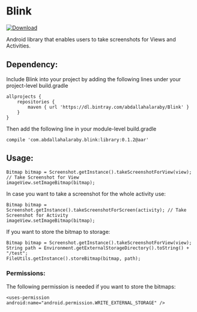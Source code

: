Blink
======================

[ ![Download](https://api.bintray.com/packages/abdallahalaraby/Blink/Blink/images/download.svg) ](https://bintray.com/abdallahalaraby/Blink/Blink/_latestVersion)

Android library that enables users to take screenshots for Views and Activities.

<h2>Dependency:</h2>
Include Blink into your project by adding the following lines under your project-level build.gradle
	
	allprojects {
	    repositories {
        	maven { url 'https://dl.bintray.com/abdallahalaraby/Blink' }
	    }
	}
Then add the following line in your module-level build.gradle

	compile 'com.abdallahalaraby.blink:library:0.1.2@aar'

<h2>Usage:</h2>
	
	Bitmap bitmap = Screenshot.getInstance().takeScreenshotForView(view); // Take Screenshot for View
	imageView.setImageBitmap(bitmap);

In case you want to take a screenshot for the whole activity use:

	Bitmap bitmap = Screenshot.getInstance().takeScreenshotForScreen(activity); // Take Screenshot for Activity
	imageView.setImageBitmap(bitmap);

If you want to store the bitmap to storage:
	
	Bitmap bitmap = Screenshot.getInstance().takeScreenshotForView(view);
	String path = Environment.getExternalStorageDirectory().toString() + "/test";
	FileUtils.getInstance().storeBitmap(bitmap, path);

<h3>Permissions:</h3>
The following permission is needed if you want to store the bitmaps:
    
    <uses-permission android:name="android.permission.WRITE_EXTERNAL_STORAGE" />
